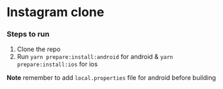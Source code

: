 # Instagram clone

### Steps to run
1. Clone the repo
2. Run `yarn prepare:install:android` for android &
`yarn prepare:install:ios` for ios

**Note** remember to add `local.properties` file for android before building

